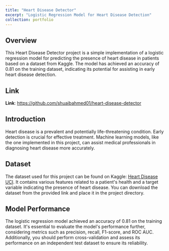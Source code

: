 ```yaml
---
title: "Heart Disease Detector"
excerpt: "Logistic Regression Model for Heart Disease Detection"
collection: portfolio
---
```


## Overview

This Heart Disease Detector project is a simple implementation of a logistic regression model for predicting the presence of heart disease in patients based on a dataset from Kaggle. The model has achieved an accuracy of 0.81 on the training dataset, indicating its potential for assisting in early heart disease detection.

## Link
**Link**: https://github.com/shuaibahmed01/heart-disease-detector

## Introduction

Heart disease is a prevalent and potentially life-threatening condition. Early detection is crucial for effective treatment. Machine learning models, like the one implemented in this project, can assist medical professionals in diagnosing heart disease more accurately.


## Dataset

The dataset used for this project can be found on Kaggle: [Heart Disease UCI](https://www.kaggle.com/ronitf/heart-disease-uci). It contains various features related to a patient's health and a target variable indicating the presence of heart disease. You can download the dataset from the provided link and place it in the project directory.

## Model Performance

The logistic regression model achieved an accuracy of 0.81 on the training dataset. It's essential to evaluate the model's performance further, considering metrics such as precision, recall, F1-score, and ROC AUC. Additionally, you should perform cross-validation and assess its performance on an independent test dataset to ensure its reliability.